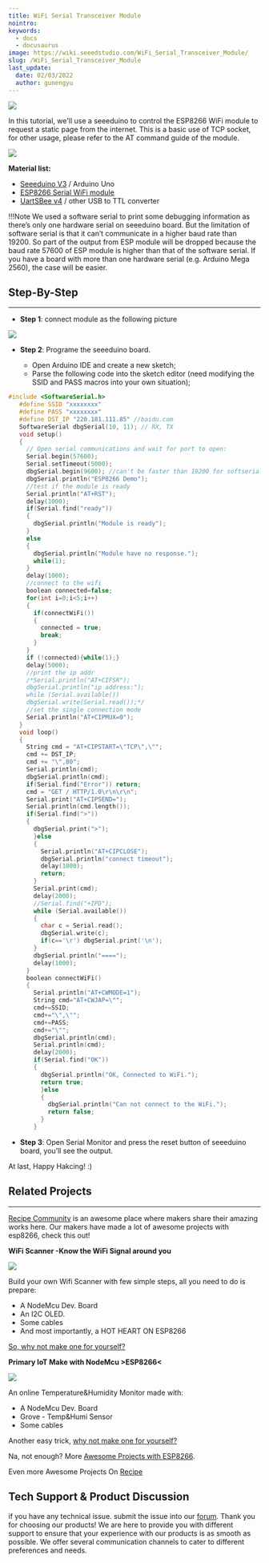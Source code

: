 ```yaml
---
title: WiFi Serial Transceiver Module
nointro:
keywords:
  - docs
  - docusaurus
image: https://wiki.seeedstudio.com/WiFi_Serial_Transceiver_Module/
slug: /WiFi_Serial_Transceiver_Module
last_update:
  date: 02/03/2022
  author: gunengyu
---
```

![](https://files.seeedstudio.com/wiki/WiFi_Serial_Transceiver_Module/img/WiFi%20Serial%20Transceiver%20Module.jpg)

In this tutorial, we'll use a seeeduino to control the ESP8266 WiFi module to request a static page from the internet. This is a basic use of TCP socket, for other usage, please refer to the AT command guide of the module.

[![](https://files.seeedstudio.com/wiki/Seeed-WiKi/docs/images/300px-Get_One_Now_Banner-ragular.png)](https://www.seeedstudio.com/WiFi-Serial-Transceiver-Module-w-ESP8266-p-1994.html)

**Material list:**

- [Seeeduino V3](https://www.seeedstudio.com/Seeeduino-V30-Atmega-328P-p-669.html) / Arduino Uno
- [ESP8266 Serial WiFi module](https://www.seeedstudio.com/depot/WiFi-Serial-Transceiver-Module-w-ESP8266-p-1994.html)
- [UartSBee v4](https://www.seeedstudio.com/UartSBee-V4-p-688.html) / other USB to TTL converter

!!!Note
    We used a software serial to print some debugging information as there’s only one hardware serial on seeeduino board. But the limitation of software serial is that it can’t communicate in a higher baud rate than 19200. So part of the output from ESP module will be dropped because the baud rate 57600 of ESP module is higher than that of the software serial. If you have a board with more than one hardware serial (e.g. Arduino Mega 2560), the case will be easier.

## Step-By-Step
---
- **Step 1**: connect module as the following picture

![](https://files.seeedstudio.com/wiki/WiFi_Serial_Transceiver_Module/img/Wifi_connection.jpg)

- **Step 2**: Programe the seeeduino board.

   - Open Arduino IDE and create a new sketch;
   - Parse the following code into the sketch editor (need modifying the SSID and PASS macros into your own situation);

```c
#include <SoftwareSerial.h>
   #define SSID "xxxxxxxx"
   #define PASS "xxxxxxxx"
   #define DST_IP "220.181.111.85" //baidu.com
   SoftwareSerial dbgSerial(10, 11); // RX, TX
   void setup()
   {
     // Open serial communications and wait for port to open:
     Serial.begin(57600);
     Serial.setTimeout(5000);
     dbgSerial.begin(9600); //can't be faster than 19200 for softserial
     dbgSerial.println("ESP8266 Demo");
     //test if the module is ready
     Serial.println("AT+RST");
     delay(1000);
     if(Serial.find("ready"))
     {
       dbgSerial.println("Module is ready");
     }
     else
     {
       dbgSerial.println("Module have no response.");
       while(1);
     }
     delay(1000);
     //connect to the wifi
     boolean connected=false;
     for(int i=0;i<5;i++)
     {
       if(connectWiFi())
       {
         connected = true;
         break;
       }
     }
     if (!connected){while(1);}
     delay(5000);
     //print the ip addr
     /*Serial.println("AT+CIFSR");
     dbgSerial.println("ip address:");
     while (Serial.available())
     dbgSerial.write(Serial.read());*/
     //set the single connection mode
     Serial.println("AT+CIPMUX=0");
   }
   void loop()
   {
     String cmd = "AT+CIPSTART=\"TCP\",\"";
     cmd += DST_IP;
     cmd += "\",80";
     Serial.println(cmd);
     dbgSerial.println(cmd);
     if(Serial.find("Error")) return;
     cmd = "GET / HTTP/1.0\r\n\r\n";
     Serial.print("AT+CIPSEND=");
     Serial.println(cmd.length());
     if(Serial.find(">"))
     {
       dbgSerial.print(">");
       }else
       {
         Serial.println("AT+CIPCLOSE");
         dbgSerial.println("connect timeout");
         delay(1000);
         return;
       }
       Serial.print(cmd);
       delay(2000);
       //Serial.find("+IPD");
       while (Serial.available())
       {
         char c = Serial.read();
         dbgSerial.write(c);
         if(c=='\r') dbgSerial.print('\n');
       }
       dbgSerial.println("====");
       delay(1000);
     }
     boolean connectWiFi()
     {
       Serial.println("AT+CWMODE=1");
       String cmd="AT+CWJAP=\"";
       cmd+=SSID;
       cmd+="\",\"";
       cmd+=PASS;
       cmd+="\"";
       dbgSerial.println(cmd);
       Serial.println(cmd);
       delay(2000);
       if(Serial.find("OK"))
       {
         dbgSerial.println("OK, Connected to WiFi.");
         return true;
         }else
         {
           dbgSerial.println("Can not connect to the WiFi.");
           return false;
         }
       }
```

- **Step 3**: Open Serial Monitor and press the reset button of seeeduino board, you’ll see the output.

At last, Happy Hakcing! :)

## Related Projects
---
[Recipe Community](https://www.seeedstudio.com/recipe/) is an awesome place where makers share their amazing works here. Our makers have made a lot of awesome projects with esp8266, check this out!

**WiFi Scanner -Know the WiFi Signal around you**

![](https://files.seeedstudio.com/wiki/WiFi_Serial_Transceiver_Module/img/Recipe-WiFi_Scanner-Know_the_WiFi_Signal_around_you.jpg)

Build your own Wifi Scanner with few simple steps, all you need to do is prepare:

- A NodeMcu Dev. Board
- An I2C OLED.
- Some cables
- And most importantly, a HOT HEART ON ESP8266

[So, why not make one for yourself?](https://community.seeedstudio.com/project_detail.html?id=220)


**Primary IoT Make with NodeMcu >ESP8266<**

![](https://files.seeedstudio.com/wiki/WiFi_Serial_Transceiver_Module/img/Recipe-Primary_IoT_Make_with_NodeMcu--ESP8266--.jpg)

An online Temperature&Humidity Monitor made with:

- A NodeMcu Dev. Board
- Grove - Temp&Humi Sensor
- Some cables



Another easy trick, [why not make one for yourself?](https://community.seeedstudio.com/project_detail.html?id=232)

Na, not enough? More [Awesome Projects with ESP8266](https://community.seeedstudio.com/discover.html?t=wio).

Even more Awesome Projects On [Recipe](https://community.seeedstudio.com/projects.html#recipe)

## Tech Support & Product Discussion
 if you have any technical issue.  submit the issue into our [forum](http://forum.seeedstudio.com/). 
Thank you for choosing our products! We are here to provide you with different support to ensure that your experience with our products is as smooth as possible. We offer several communication channels to cater to different preferences and needs.

<div class="button_tech_support_container">
<a href="https://forum.seeedstudio.com/" class="button_forum"></a> 
<a href="https://www.seeedstudio.com/contacts" class="button_email"></a>
</div>

<div class="button_tech_support_container">
<a href="https://discord.gg/eWkprNDMU7" class="button_discord"></a> 
<a href="https://github.com/Seeed-Studio/wiki-documents/discussions/69" class="button_discussion"></a>
</div>
